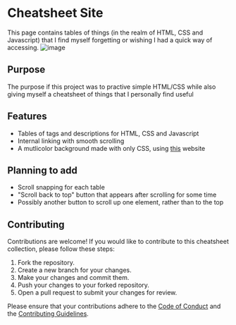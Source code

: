 # Cheatsheet Site

This page contains tables of things (in the realm of HTML, CSS and Javascript) that I find myself forgetting or wishing I had a quick way of accessing.
![image](https://github.com/nixowl/nixowl.github.io/assets/80635670/a2261de5-c8c9-49a3-a254-da00115d1c94)

## Purpose

The purpose if this project was to practive simple HTML/CSS while also giving myself a cheatsheet of things that I personally find useful

## Features

- Tables of tags and descriptions for HTML, CSS and Javascript
- Internal linking with smooth scrolling
- A mutlicolor background made with only CSS, using [this](https://codioful.com/) website

## Planning to add

- Scroll snapping for each table
- "Scroll back to top" button that appears after scrolling for some time
- Possibly another button to scroll up one element, rather than to the top

## Contributing

Contributions are welcome! If you would like to contribute to this cheatsheet collection, please follow these steps:

1. Fork the repository.
2. Create a new branch for your changes.
3. Make your changes and commit them.
4. Push your changes to your forked repository.
5. Open a pull request to submit your changes for review.

Please ensure that your contributions adhere to the [Code of Conduct](CODE_OF_CONDUCT.md) and the [Contributing Guidelines](CONTRIBUTING.md).

